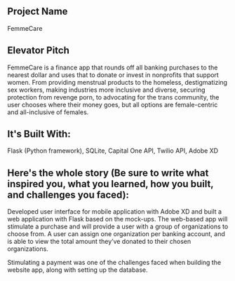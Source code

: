 ## Project Name
FemmeCare

## Elevator Pitch

FemmeCare is a finance app that rounds off all banking purchases to the nearest dollar and uses that to donate or invest in nonprofits that support women. From providing menstrual products to the homeless, destigmatizing sex workers, making industries more inclusive and diverse, securing protection from revenge porn, to advocating for the trans community, the user chooses where their money goes, but all options are female-centric and all-inclusive of females.

## It's Built With:

Flask (Python framework), SQLite, Capital One API, Twilio API, Adobe XD

## Here's the whole story (Be sure to write what inspired you, what you learned, how you built, and challenges you faced):

Developed user interface for mobile application with Adobe XD and built a web application with Flask based on the mock-ups. The web-based app will stimulate a purchase and will provide a user with a group of organizations to choose from. A user can assign one organization per banking account, and is able to view the total amount they’ve donated to their chosen organizations.

Stimulating a payment was one of the challenges faced when building the website app, along with setting up the database.
